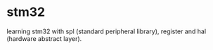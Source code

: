# stm32
learning stm32 with spl (standard peripheral library), register and hal (hardware abstract layer).
